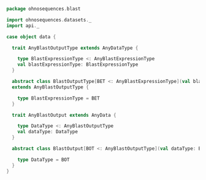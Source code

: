 
```scala
package ohnosequences.blast

import ohnosequences.datasets._
import api._

case object data {

  trait AnyBlastOutputType extends AnyDataType {

    type BlastExpressionType <: AnyBlastExpressionType
    val blastExpressionType: BlastExpressionType
  }

  abstract class BlastOutputType[BET <: AnyBlastExpressionType](val blastExpressionType: BET, val label: String)
  extends AnyBlastOutputType {

    type BlastExpressionType = BET
  }

  trait AnyBlastOutput extends AnyData {

    type DataType <: AnyBlastOutputType
    val dataType: DataType
  }

  abstract class BlastOutput[BOT <: AnyBlastOutputType](val dataType: BOT, val label: String) extends AnyBlastOutput {

    type DataType = BOT
  }
}

```




[test/scala/CommandGeneration.scala]: ../../test/scala/CommandGeneration.scala.md
[test/scala/OutputParsing.scala]: ../../test/scala/OutputParsing.scala.md
[test/scala/OutputFieldsSpecification.scala]: ../../test/scala/OutputFieldsSpecification.scala.md
[main/scala/api.scala]: api.scala.md
[main/scala/data.scala]: data.scala.md